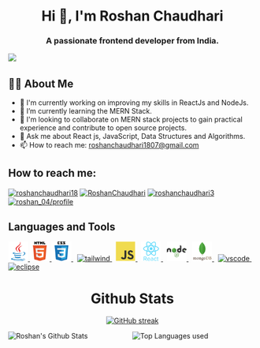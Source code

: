 <h1 align="center">Hi 👋, I'm Roshan Chaudhari</h1>
<h3 align="center">A passionate frontend developer from India.</h3>

![](https://komarev.com/ghpvc/?username=roshanchaudhari7&label=Profile%20views&color=0e75b6&style=flat)

## 👨‍💻 About Me
- 🔭 I'm currently working on improving my skills in ReactJs and NodeJs.
- 🌱 I’m currently learning the MERN Stack.
- 👯 I'm looking to collaborate on MERN stack projects to gain practical experience and contribute to open source projects.
- 💬 Ask me about React js, JavaScript, Data Structures and Algorithms.
- 📫 How to reach me: [roshanchaudhari1807@gmail.com](mailto:roshanchaudhari1807@gmail.com)

## How to reach me:
<p align="left">
<a href="https://linkedin.com/in/roshanchaudhari18" target="blank"><img align="center" src="https://raw.githubusercontent.com/rahuldkjain/github-profile-readme-generator/master/src/images/icons/Social/linked-in-alt.svg" alt="roshanchaudhari18" height="30" width="40" /></a>
<a href="https://www.leetcode.com/RoshanChaudhari" target="blank"><img align="center" src="https://raw.githubusercontent.com/rahuldkjain/github-profile-readme-generator/master/src/images/icons/Social/leet-code.svg" alt="RoshanChaudhari" height="30" width="40" /></a>
<a href="https://www.hackerrank.com/roshanchaudhari3" target="blank"><img align="center" src="https://raw.githubusercontent.com/rahuldkjain/github-profile-readme-generator/master/src/images/icons/Social/hackerrank.svg" alt="roshanchaudhari3" height="30" width="40" /></a>
<a href="https://auth.geeksforgeeks.org/user/roshan_04/profile" target="blank"><img align="center" src="https://raw.githubusercontent.com/rahuldkjain/github-profile-readme-generator/master/src/images/icons/Social/geeks-for-geeks.svg" alt="roshan_04/profile" height="30" width="40" /></a>
</p>

## Languages and Tools
<p align="left"> 
 <a href="https://www.java.com" target="_blank" rel="noreferrer"> <img src="https://raw.githubusercontent.com/devicons/devicon/master/icons/java/java-original.svg" alt="java" width="40" height="40"/> </a> 
<a href="https://www.w3.org/html/" target="_blank" rel="noreferrer"> <img src="https://raw.githubusercontent.com/devicons/devicon/master/icons/html5/html5-original-wordmark.svg" alt="html5" width="40" height="40"/> </a> 
<a href="https://www.w3schools.com/css/" target="_blank" rel="noreferrer"> <img src="https://raw.githubusercontent.com/devicons/devicon/master/icons/css3/css3-original-wordmark.svg" alt="css3" width="40" height="40"/> </a> &nbsp;
 <a href="https://tailwindcss.com/" target="_blank" rel="noreferrer"> <img src="https://www.vectorlogo.zone/logos/tailwindcss/tailwindcss-icon.svg" alt="tailwind" width="40" height="40"/> </a> &nbsp;
<a href="https://developer.mozilla.org/en-US/docs/Web/JavaScript" target="_blank" rel="noreferrer"> <img src="https://raw.githubusercontent.com/devicons/devicon/master/icons/javascript/javascript-original.svg" alt="javascript" width="40" height="40"/> </a> &nbsp;
<a href="https://reactjs.org/" target="_blank" rel="noreferrer"> <img src="https://raw.githubusercontent.com/devicons/devicon/master/icons/react/react-original-wordmark.svg" alt="react" width="40" height="40"/> </a> &nbsp;
<a href="https://nodejs.org" target="_blank" rel="noreferrer"> <img src="https://raw.githubusercontent.com/devicons/devicon/master/icons/nodejs/nodejs-original-wordmark.svg" alt="nodejs" width="40" height="40"/> </a> &nbsp;
<a href="https://www.mongodb.com/" target="_blank" rel="noreferrer"> <img src="https://raw.githubusercontent.com/devicons/devicon/master/icons/mongodb/mongodb-original-wordmark.svg" alt="mongodb" width="40" height="40"/> </a> &nbsp;
<a href="https://code.visualstudio.com" target="_blank" rel="noreferrer"> <img src="https://cdn.iconscout.com/icon/free/png-256/visual-studio-code-3251603-2724650.png?f=avif&w=128" alt="vscode" width="40" height="40"/> </a> &nbsp;
<a href="https://www.eclipse.org/" target="_blank" rel="noreferrer"> <img src="https://seekicon.com/free-icon-download/eclipse_2.svg" alt="eclipse" width="40" height="40"/> </a> 

</p>

<h1 align="center">Github Stats</h1>

<div align="center">
  
[![GitHub streak](https://github-readme-streak-stats.herokuapp.com/?user=roshanchaudhari7&theme=highcontrast)](https://github.com/roshanchaudhari7/github-readme-streak-stats)

 </div>
 
<img align="left" alt="Roshan's Github Stats" src="https://github-readme-stats.vercel.app/api?username=roshanchaudhari7&&show_icons=true&theme=dark" width="50%" />
<img alt="Top Languages used" src="https://github-readme-stats.vercel.app/api/top-langs/?username=roshanchaudhari7&layout=compact&theme=dark" width="46%" />
<br>

